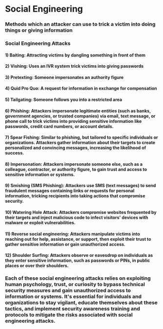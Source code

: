 # Social Engineering

### Methods which an attacker can use to trick a victim into doing things or giving information

### Social Engineering Attacks

#### 1) Baiting: Attracting victims by dangling something in front of them

#### 2) Vishing: Uses an IVR system trick victims into giving passwords

#### 3) Pretexting: Someone impersonates an authority figure

#### 4) Quid Pro Quo: A request for information in exchange for compensation

#### 5) Tailgating: Someone follows you into a restricted area

#### 6) Phishing: Attackers impersonate legitimate entities (such as banks, government agencies, or trusted companies) via email, text message, or phone call to trick victims into providing sensitive information like passwords, credit card numbers, or account details.

#### 7) Spear Fishing: Similar to phishing, but tailored to specific individuals or organizations. Attackers gather information about their targets to create personalized and convincing messages, increasing the likelihood of success.

#### 8) Impersonation: Attackers impersonate someone else, such as a colleague, contractor, or authority figure, to gain trust and access to sensitive information or systems.

#### 9) Smishing (SMS Phishing): Attackers use SMS (text messages) to send fraudulent messages containing links or requests for personal information, tricking recipients into taking actions that compromise security.

#### 10) Watering Hole Attack: Attackers compromise websites frequented by their targets and inject malicious code to infect visitors' devices with malware or exploit vulnerabilities.

#### 11) Reverse social engineering: Attackers manipulate victims into reaching out for help, assistance, or support, then exploit their trust to gather sensitive information or gain unauthorized access.

#### 12) Shoulder Surfing: Attackers observe or eavesdrop on individuals as they enter sensitive information, such as passwords or PINs, in public places or over their shoulders.

### Each of these social engineering attacks relies on exploiting human psychology, trust, or curiosity to bypass technical security measures and gain unauthorized access to information or systems. It's essential for individuals and organizations to stay vigilant, educate themselves about these tactics, and implement security awareness training and protocols to mitigate the risks associated with social engineering attacks.
